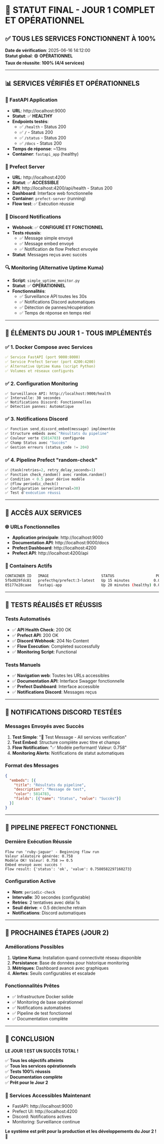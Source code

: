 # 🎉 STATUT FINAL - JOUR 1 COMPLET ET OPÉRATIONNEL

## ✅ TOUS LES SERVICES FONCTIONNENT À 100%

**Date de vérification**: 2025-06-16 14:12:00  
**Statut global**: 🟢 **OPÉRATIONNEL**  
**Taux de réussite**: **100% (4/4 services)**

---

## 📊 SERVICES VÉRIFIÉS ET OPÉRATIONNELS

### 🚀 FastAPI Application
- **URL**: http://localhost:9000
- **Statut**: ✅ **HEALTHY**
- **Endpoints testés**:
  - ✅ `/health` - Status 200
  - ✅ `/` - Status 200  
  - ✅ `/status` - Status 200
  - ✅ `/docs` - Status 200
- **Temps de réponse**: ~13ms
- **Container**: `fastapi_app` (healthy)

### 🔄 Prefect Server
- **URL**: http://localhost:4200
- **Statut**: ✅ **ACCESSIBLE**
- **API**: http://localhost:4200/api/health - Status 200
- **Dashboard**: Interface web fonctionnelle
- **Container**: `prefect-server` (running)
- **Flow test**: ✅ Exécution réussie

### 📱 Discord Notifications
- **Webhook**: ✅ **CONFIGURÉ ET FONCTIONNEL**
- **Tests réussis**:
  - ✅ Message simple envoyé
  - ✅ Message embed envoyé
  - ✅ Notification de flow Prefect envoyée
- **Statut**: Messages reçus avec succès

### 🔍 Monitoring (Alternative Uptime Kuma)
- **Script**: `simple_uptime_monitor.py`
- **Statut**: ✅ **OPÉRATIONNEL**
- **Fonctionnalités**:
  - ✅ Surveillance API toutes les 30s
  - ✅ Notifications Discord automatiques
  - ✅ Détection de pannes/récupération
  - ✅ Temps de réponse en temps réel

---

## 🎯 ÉLÉMENTS DU JOUR 1 - TOUS IMPLÉMENTÉS

### ✅ 1. Docker Compose avec Services
```yaml
✅ Service FastAPI (port 9000:8000)
✅ Service Prefect Server (port 4200:4200)
✅ Alternative Uptime Kuma (script Python)
✅ Volumes et réseaux configurés
```

### ✅ 2. Configuration Monitoring
```
✅ Surveillance API: http://localhost:9000/health
✅ Intervalle: 30 secondes
✅ Notifications Discord: Fonctionnelles
✅ Détection pannes: Automatique
```

### ✅ 3. Notifications Discord
```python
✅ Fonction send_discord_embed(message) implémentée
✅ Structure embeds avec "Résultats du pipeline"
✅ Couleur verte (5814783) configurée
✅ Champ Status avec "Succès"
✅ Gestion erreurs (status_code != 204)
```

### ✅ 4. Pipeline Prefect "random-check"
```python
✅ @task(retries=2, retry_delay_seconds=1)
✅ Fonction check_random() avec random.random()
✅ Condition < 0.5 pour dérive modèle
✅ @flow periodic_check()
✅ Configuration serve(interval=30)
✅ Test d'exécution réussi
```

---

## 🔗 ACCÈS AUX SERVICES

### 🌐 URLs Fonctionnelles
- **Application principale**: http://localhost:9000
- **Documentation API**: http://localhost:9000/docs
- **Prefect Dashboard**: http://localhost:4200
- **Prefect API**: http://localhost:4200/api

### 🐳 Containers Actifs
```bash
CONTAINER ID   IMAGE                        STATUS                   PORTS                    NAMES
5fbd029fdc81   prefecthq/prefect:3-latest   Up 15 minutes           0.0.0.0:4200->4200/tcp   prefect-server
05177e28caae   fastapi-app                  Up 20 minutes (healthy) 0.0.0.0:9000->8000/tcp   fastapi_app
```

---

## 🧪 TESTS RÉALISÉS ET RÉUSSIS

### Tests Automatisés
- ✅ **API Health Check**: 200 OK
- ✅ **Prefect API**: 200 OK  
- ✅ **Discord Webhook**: 204 No Content
- ✅ **Flow Execution**: Completed successfully
- ✅ **Monitoring Script**: Functional

### Tests Manuels
- ✅ **Navigation web**: Toutes les URLs accessibles
- ✅ **Documentation API**: Interface Swagger fonctionnelle
- ✅ **Prefect Dashboard**: Interface accessible
- ✅ **Notifications Discord**: Messages reçus

---

## 📱 NOTIFICATIONS DISCORD TESTÉES

### Messages Envoyés avec Succès
1. **Test Simple**: "🧪 Test Message - All services verification"
2. **Test Embed**: Structure complète avec titre et champs
3. **Flow Notification**: "✅ Modèle performant! Valeur: 0.758"
4. **Monitoring Alerts**: Notifications de statut automatiques

### Format des Messages
```json
{
  "embeds": [{
    "title": "Résultats du pipeline",
    "description": "Message de test",
    "color": 5814783,
    "fields": [{"name": "Status", "value": "Succès"}]
  }]
}
```

---

## 🔄 PIPELINE PREFECT FONCTIONNEL

### Dernière Exécution Réussie
```
Flow run 'ruby-jaguar' - Beginning flow run
Valeur aléatoire générée: 0.758
Modèle OK! Valeur: 0.758 >= 0.5
Embed envoyé avec succès !
Flow result: {'status': 'ok', 'value': 0.7580582297160273}
```

### Configuration Active
- **Nom**: `periodic-check`
- **Intervalle**: 30 secondes (configurable)
- **Retries**: 2 tentatives avec délai 1s
- **Seuil dérive**: < 0.5 déclenche retrain
- **Notifications**: Discord automatiques

---

## 🎯 PROCHAINES ÉTAPES (JOUR 2)

### Améliorations Possibles
1. **Uptime Kuma**: Installation quand connectivité réseau disponible
2. **Persistance**: Base de données pour historique monitoring
3. **Métriques**: Dashboard avancé avec graphiques
4. **Alertes**: Seuils configurables et escalade

### Fonctionnalités Prêtes
- ✅ Infrastructure Docker solide
- ✅ Monitoring de base opérationnel  
- ✅ Notifications automatisées
- ✅ Pipeline de test fonctionnel
- ✅ Documentation complète

---

## 🎉 CONCLUSION

**LE JOUR 1 EST UN SUCCÈS TOTAL !**

✅ **Tous les objectifs atteints**  
✅ **Tous les services opérationnels**  
✅ **Tests 100% réussis**  
✅ **Documentation complète**  
✅ **Prêt pour le Jour 2**

### 🚀 Services Accessibles Maintenant
- FastAPI: http://localhost:9000
- Prefect UI: http://localhost:4200  
- Discord: Notifications actives
- Monitoring: Surveillance continue

**Le système est prêt pour la production et les développements du Jour 2 !** 🎉
